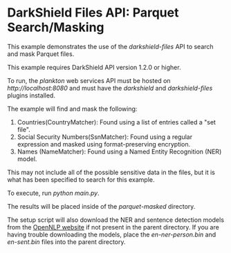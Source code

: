 # DarkShield Files API: Parquet Search/Masking

This example demonstrates the use of the *darkshield-files* API to search and mask Parquet files.

This example requires DarkShield API version 1.2.0 or higher.

To run, the *plankton* web services API must be hosted on
*http://localhost:8080* and must have the *darkshield* and *darkshield-files* plugins
installed.

The example will find and mask the following:

1. Countries(CountryMatcher): Found using a list of entries called a "set file".
2. Social Security Numbers(SsnMatcher): Found using a regular expression and masked using
format-preserving encryption.
3. Names (NameMatcher): Found using a Named Entity Recognition (NER) model.

This may not include all of the possible sensitive data in the files, but it is what has been specified to search for this example.

To execute, run *python main.py*.

The results will be placed inside of the *parquet-masked* directory.

The setup script will also download the NER and sentence detection models from
the [OpenNLP website](http://opennlp.sourceforge.net/models-1.5/) if not present
in the parent directory. If you are having trouble downloading the models, place
the *en-ner-person.bin* and *en-sent.bin* files into the parent directory.
